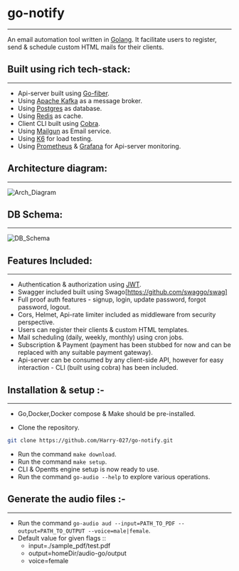 # go-notify
---
An email automation tool written in [Golang](https://golang.org/).
It facilitate users to register, send & schedule custom HTML mails for their clients.

## Built using rich tech-stack:
---
* Api-server built using [Go-fiber](https://gofiber.io/).
* Using [Apache Kafka](https://kafka.apache.org/) as a message broker.
* Using [Postgres](https://www.postgresql.org/) as database.
* Using [Redis](https://redis.io/) as cache.
* Client CLI built using [Cobra](https://github.com/spf13/cobra).
* Using [Mailgun](https://www.mailgun.com/) as Email service.
* Using [K6](https://k6.io/) for load testing.
* Using [Prometheus](https://prometheus.io/) & [Grafana](https://grafana.com/) for Api-server monitoring.

## Architecture diagram:
---

![Arch_Diagram](https://github.com/Harry-027/go-notify/blob/master/snapshots/system_diagram.png "Arch_Diagram")

## DB Schema:
---

![DB_Schema](https://github.com/Harry-027/go-notify/blob/master/snapshots/dbSchema.PNG "DB_Schema")

## Features Included:
---
* Authentication & authorization using [JWT](https://jwt.io/).
* Swagger included built using Swago[https://github.com/swaggo/swag]
* Full proof auth features - signup, login, update password, forgot password, logout.
* Cors, Helmet, Api-rate limiter included as middleware from security perspective.
* Users can register their clients & custom HTML templates.
* Mail scheduling (daily, weekly, monthly) using cron jobs.
* Subscription & Payment (payment has been stubbed for now and can be replaced with any suitable payment gateway).
* Api-server can be consumed by any client-side API, however for easy interaction - CLI (built using cobra) has been included.

## Installation & setup :-
---
* Go,Docker,Docker compose & Make should be pre-installed.

* Clone the repository.
```bash
git clone https://github.com/Harry-027/go-notify.git
```
* Run the command `make download`.
* Run the command `make setup`.
* CLI & Opentts engine setup is now ready to use.
* Run the command `go-audio --help` to explore various operations.

## Generate the audio files :-
---
* Run the command `go-audio aud --input=PATH_TO_PDF --output=PATH_TO_OUTPUT --voice=male|female`.
* Default value for given flags ::
    * input=./sample_pdf/test.pdf
    * output=homeDir/audio-go/output
    * voice=female
